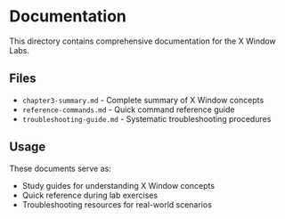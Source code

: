# Documentation

This directory contains comprehensive documentation for the X Window Labs.

## Files

- `chapter3-summary.md` - Complete summary of X Window concepts
- `reference-commands.md` - Quick command reference guide
- `troubleshooting-guide.md` - Systematic troubleshooting procedures

## Usage

These documents serve as:
- Study guides for understanding X Window concepts
- Quick reference during lab exercises
- Troubleshooting resources for real-world scenarios
